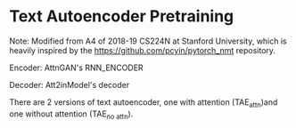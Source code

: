 # Text Autoencoder Pretraining
Note: Modified from A4 of 2018-19 CS224N at Stanford University, which is heavily inspired by the https://github.com/pcyin/pytorch_nmt repository.

Encoder: AttnGAN's RNN_ENCODER

Decoder: Att2inModel's decoder

There are 2 versions of text autoencoder, one with attention (TAE<sub>attn</sub>)and one without attention (TAE<sub>no attn</sub>).
